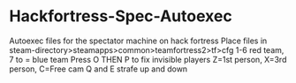 # Hackfortress-Spec-Autoexec
Autoexec files for the spectator machine on hack fortress
Place files in steam-directory>steamapps>common>teamfortress2>tf>cfg
1-6 red team, 7 to = blue team
Press O THEN P to fix invisible players
Z=1st person, X=3rd person, C=Free cam
Q and E strafe up and down
